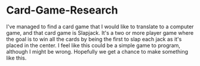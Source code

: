 # Card-Game-Research

I've managed to find a card game that I would like to translate to a computer game, and 
that card game is Slapjack. It's a two or more player game where the goal is to win all
the cards by being the first to slap each jack as it's placed in the center. I feel
like this could be a simple game to program, although I might be wrong. Hopefully we 
get a chance to make something like this.
